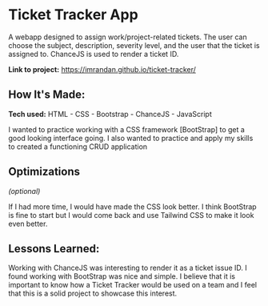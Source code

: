 # Ticket Tracker App
A webapp designed to assign work/project-related tickets. The user can choose the subject, description, severity level, and the user that the ticket is assigned to. ChanceJS is used to render a ticket ID.

**Link to project:** https://imrandan.github.io/ticket-tracker/

## How It's Made:

**Tech used:** HTML - CSS - Bootstrap - ChanceJS - JavaScript

I wanted to practice working with a CSS framework [BootStrap] to get a good looking interface going. I also wanted to practice and apply my skills to created a functioning CRUD application

## Optimizations
*(optional)*

If I had more time, I would have made the CSS look better. I think BootStrap is fine to start but I would come back and use Tailwind CSS to make it look even better.

## Lessons Learned:

Working with ChanceJS was interesting to render it as a ticket issue ID. I found working with BootStrap was nice and simple. I believe that it is important to know how a Ticket Tracker would be used on a team and I feel that this is a solid project to showcase this interest.
